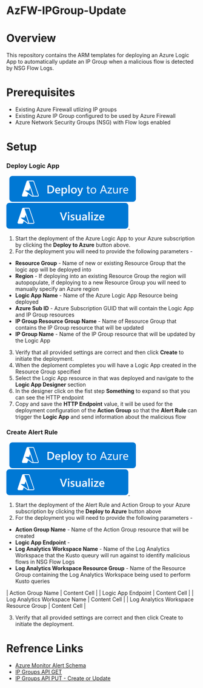 # AzFW-IPGroup-Update

# Overview
This repository contains the ARM templates for deploying an Azure Logic App to automatically update an IP Group when a malicious flow is detected by NSG Flow Logs.
# Prerequisites 
* Existing Azure Firewall utlizing IP groups
* Existing Azure IP Group configured to be used by Azure Firewall
* Azure Network Security Groups (NSG) with Flow logs enabled

# Setup


### Deploy Logic App
&nbsp;
<a href="https://portal.azure.com/#create/Microsoft.Template/uri/https%3A%2F%2Fraw.githubusercontent.com%2Fcocallaw%2FAzFW-IPGroup-Update%2Fmain%2FTemplates%2FLogic_App%2Fazuredeploy.json" target="_blank">
    <img src="https://raw.githubusercontent.com/Azure/azure-quickstart-templates/master/1-CONTRIBUTION-GUIDE/images/deploytoazure.svg?sanitize=true"/> 
</a>
<a href="http://armviz.io/#/?load=https%3A%2F%2Fraw.githubusercontent.com%2Fcocallaw%2FAzFW-IPGroup-Update%2Fmain%2FTemplates%2FLogic_App%2Fazuredeploy.json" target="_blank">
    <img src="https://raw.githubusercontent.com/Azure/azure-quickstart-templates/master/1-CONTRIBUTION-GUIDE/images/visualizebutton.svg?sanitize=true"/>
</a>
&nbsp;

1. Start the deployment of the Azure Logic App to your Azure subscription by clicking the __Deploy to Azure__ button above. 
1. For the deployment you will need to provide the following parameters -


* __Resource Group__ - Name of new or existing Resource Group that the logic app will be deployed into
* __Region__ - If deploying into an existing Resource Group the region will autopopulate, if deploying to a new Resource Group you will need to manually specify an Azure region
* __Logic App Name__ - Name of the Azure Logic App Resource being deployed
* __Azure Sub ID__ - Azure Subscription GUID that will contain the Logic App and IP Group resources
* __IP Group Resource Group Name__ - Name of Resource Group that contains the IP Group resource that will be updated
* __IP Group Name__ - Name of the IP Group resource that will be updated by the Logic App 


3. Verify that all provided settings are correct and then click __Create__ to initiate the deployment.
1. When the deploment completes you will have a Logic App created in the Resource Group specified 
1. Select the Logic App resource in that was deployed and navigate to the __Logic App Designer__ section
1. In the designer click on the fist step __Something__ to expand so that you can see the HTTP endpoint 
1. Copy and save the __HTTP Endpoint__ value, it will be used for the deployment configuration of the __Action Group__ so that the __Alert Rule__ can trigger the __Logic App__ and send information about the malicious flow 


### Create Alert Rule
&nbsp;
<a href="https://portal.azure.com/#create/Microsoft.Template/uri/https%3A%2F%2Fraw.githubusercontent.com%2Fcocallaw%2FAzFW-IPGroup-Update%2Fmain%2FTemplates%2FAlert_Rule%2Fazuredeploy.json" target="_blank">
    <img src="https://raw.githubusercontent.com/Azure/azure-quickstart-templates/master/1-CONTRIBUTION-GUIDE/images/deploytoazure.svg?sanitize=true"/> 
</a>
<a href="http://armviz.io/#/?load=https%3A%2F%2Fraw.githubusercontent.com%2Fcocallaw%2FAzFW-IPGroup-Update%2Fmain%2FTemplates%2FAlert_Rule%2Fazuredeploy.json" target="_blank">
    <img src="https://raw.githubusercontent.com/Azure/azure-quickstart-templates/master/1-CONTRIBUTION-GUIDE/images/visualizebutton.svg?sanitize=true"/>
</a>
&nbsp;

1. Start the deployment of the Alert Rule and Action Group to your Azure subscription by clicking the __Deploy to Azure__ button above
1. For the deployment you will need to provide the following parameters -


* __Action Group Name__ - Name of the Action Group resource that will be created 
* __Logic App Endpoint__ -
* __Log Analytics Workspace Name__ - Name of the Log Analytics Workspace that the Kusto queury will run against to identify malicious flows in NSG Flow Logs
* __Log Analytics Workspace Resource Group__ - Name of the Resource Group containing the Log Analytics Workspace being used to perform Kusto queries


| Action Group Name  | Content Cell  |
| Logic App Endpoint  | Content Cell  |
| Log Analytics Workspace Name  | Content Cell  |
| Log Analytics Workspace Resource Group  | Content Cell  |


3. Verify that all provided settings are correct and then click Create to initiate the deployment.


# Refrence Links
* [Azure Monitor Alert Schema](https://docs.microsoft.com/en-us/azure/azure-monitor/alerts/alerts-common-schema-definitions)
* [IP Groups API GET](https://docs.microsoft.com/en-us/rest/api/virtualnetwork/ip-groups/get)
* [IP Groups API PUT - Create or Update](https://docs.microsoft.com/en-us/rest/api/virtualnetwork/ip-groups/create-or-update)
